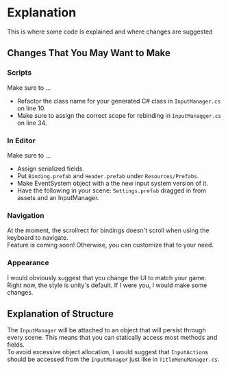 # Explanation

This is where some code is explained and where changes are suggested

## Changes That You May Want to Make

### Scripts

Make sure to ...

- Refactor the class name for your generated C# class in `InputManager.cs` on line 10.
- Make sure to assign the correct scope for rebinding in `InputManagger.cs` on line 34.

### In Editor

Make sure to ...

- Assign serialized fields.
- Put `Binding.prefab` and `Header.prefab` under `Resources/Prefabs`.
- Make EventSystem object with a the new input system version of it.
- Have the following in your scene: `Settings.prefab` dragged in from assets and an InputManager.

### Navigation

At the moment, the scrollrect for bindings doesn't scroll when using the keyboard to navigate.\
Feature is coming soon! Otherwise, you can customize that to your need.

### Appearance

I would obviously suggest that you change the UI to match your game.\
Right now, the style is unity's default. If I were you, I would make some changes.

## Explanation of Structure

The `InputManager` will be attached to an object that will persist through every scene.
This means that you can statically access most methods and fields.\
To avoid excessive object allocation, I would suggest that `InputAction`s should be accessed from the `InputManager` just like in `TitleMenuManager.cs`.
